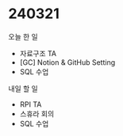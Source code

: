 # 240321

오늘 한 일

* 자료구조 TA
* \[GC] Notion & GitHub Setting
* SQL 수업

내일 할 일

* RPI TA
* 스휴라 회의
* SQL 수업
